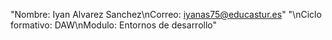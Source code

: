 "Nombre: Iyan Alvarez Sanchez\nCorreo: iyanas75@educastur.es" 
"\nCiclo formativo: DAW\nModulo: Entornos de desarrollo" 

